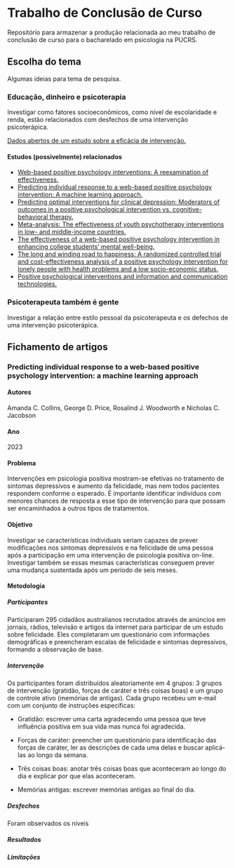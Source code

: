 # Trabalho de Conclusão de Curso

Repositório para armazenar a produção relacionada ao meu trabalho de conclusão de
curso para o bacharelado em psicologia na PUCRS.

## Escolha do tema

Algumas ideias para tema de pesquisa.

### Educação, dinheiro e psicoterapia

Investigar como fatores socioeconômicos, como nível de escolaridade e renda, estão
relacionados com desfechos de uma intervenção psicoterápica.

[Dados abertos de um estudo sobre a eficácia de intervenção.](https://openpsychologydata.metajnl.com/articles/10.5334/jopd.35)

#### Estudos (possivelmente) relacionados

* [Web-based positive psychology interventions: A reexamination of effectiveness.](https://doi.org/10.1002/jclp.22328)
* [Predicting individual response to a web-based positive psychology intervention: A machine learning approach.](https://doi.org/10.1080/17439760.2023.2254743)
* [Predicting optimal interventions for clinical depression: Moderators of outcomes in a positive psychological intervention vs. cognitive-behavioral therapy.](https://doi.org/10.1016/j.genhosppsych.2019.07.004)
* [Meta-analysis: The effectiveness of youth psychotherapy interventions in low- and middle-income countries.](https://doi.org/10.1016/j.jaac.2022.12.005)
* [The effectiveness of a web-based positive psychology intervention in enhancing college students’ mental well-being.](https://doi.org/10.2224/sbp.10459)
* [The long and winding road to happiness: A randomized controlled trial and cost-effectiveness analysis of a positive psychology intervention for lonely people with health problems and a low socio-economic status.](https://doi.org/10.1186/s12955-020-01416-x)
* [Positive psychological interventions and information and communication technologies.](https://doi.org/10.4018/978-1-7998-3432-8.ch083)

### Psicoterapeuta também é gente

Investigar a relação entre estilo pessoal da psicoterapeuta e os defechos de uma
intervenção psicoterápica.

## Fichamento de artigos

### Predicting individual response to a web-based positive psychology intervention: a machine learning approach

#### Autores
Amanda C. Collins, George D. Price, Rosalind J. Woodworth e Nicholas C. Jacobson

#### Ano
2023

#### Problema
Intervenções em psicologia positiva mostram-se efetivas no tratamento de sintomas
depressivos e aumento da felicidade, mas nem todos pacientes respondem conforme o
esperado. É importante identificar indivíduos com menores chances de resposta a esse
tipo de intervenção para que possam ser encaminhados a outros tipos de tratamentos.

#### Objetivo
Investigar se características individuais seriam capazes de prever modificações nos
sintomas depressivos e na felicidade de uma pessoa após a participação em uma intervenção
de psicologia positiva on-line. Investigar também se essas mesmas características
conseguem prever uma mudança sustentada após um período de seis meses.

#### Metodologia

##### Participantes
Participaram 295 cidadãos australianos recrutados através de anúncios em jornais, rádios,
televisão e artigos da internet para participar de um estudo sobre felicidade. Eles completaram
um questionário com informações demográficas e preencheram escalas de felicidade e sintomas
depressivos, formando a observação de base.

##### Intervenção
Os participantes foram distribuídos aleatoriamente em 4 grupos: 3 grupos de intervenção
(gratidão, forças de caráter e três coisas boas) e um grupo de controle ativo (memórias de
antigas). Cada grupo recebeu um e-mail com um conjunto de instruções específicas:

- Gratidão: escrever uma carta agradecendo uma pessoa que teve influência positiva em
sua vida mas nunca foi agradecida.

- Forças de caráter: preencher um questionário para identificação das forças de caráter,
ler as descrições de cada uma delas e buscar aplicá-las ao longo da semana.

- Três coisas boas: anotar três coisas boas que aconteceram ao longo do dia e explicar
por que elas aconteceram.

- Memórias antigas: escrever memórias antigas ao final do dia.

##### Desfechos

Foram observados os níveis


##### Resultados

##### Limitações

